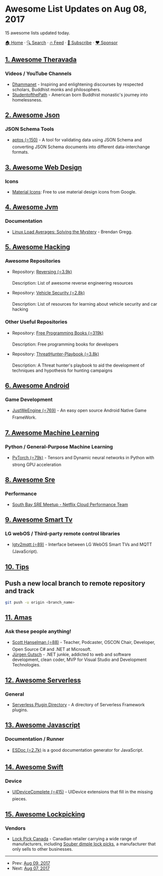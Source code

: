 # Awesome List Updates on Aug 08, 2017

15 awesome lists updated today.

[🏠 Home](/README.md) · [🔍 Search](https://www.trackawesomelist.com/search/) · [🔥 Feed](https://www.trackawesomelist.com/rss.xml) · [📮 Subscribe](https://trackawesomelist.us17.list-manage.com/subscribe?u=d2f0117aa829c83a63ec63c2f&id=36a103854c) · [❤️  Sponsor](https://github.com/sponsors/theowenyoung)



## [1. Awesome Theravada](/content/johnjago/awesome-theravada/README.md)

### Videos / YouTube Channels

*   [Dhammanet](https://www.youtube.com/user/dhammanet/videos) - Inspiring and enlightening discourses by respected scholars, Buddhist monks and philosophers.
*   [StudentofthePath](https://www.youtube.com/user/StudentofthePath/videos) - American born Buddhist monastic's journey into homelessness.

## [2. Awesome Json](/content/burningtree/awesome-json/README.md)

### JSON Schema Tools

*   [aptos (⭐150)](https://github.com/pennsignals/aptos) - A tool for validating data using JSON Schema and converting JSON Schema documents into different data-interchange formats.

## [3. Awesome Web Design](/content/nicolesaidy/awesome-web-design/README.md)

### Icons

*   [Material Icons](https://material.io/icons/): Free to use material design icons from Google.

## [4. Awesome Jvm](/content/deephacks/awesome-jvm/README.md)

### Documentation

*   [Linux Load Averages: Solving the Mystery](http://www.brendangregg.com/blog/2017-08-08/linux-load-averages.html) - Brendan Gregg.

## [5. Awesome Hacking](/content/Hack-with-Github/Awesome-Hacking/README.md)

### Awesome Repositories

- Repository: [Reversing (⭐3.9k)](https://github.com/fdivrp/awesome-reversing)

  Description: List of awesome reverse engineering resources


- Repository: [Vehicle Security (⭐2.8k)](https://github.com/jaredthecoder/awesome-vehicle-security)

  Description: List of resources for learning about vehicle security and car hacking



### Other Useful Repositories

- Repository: [Free Programming Books (⭐319k)](https://github.com/EbookFoundation/free-programming-books)

  Description: Free programming books for developers


- Repository: [ThreatHunter-Playbook (⭐3.8k)](https://github.com/Cyb3rWard0g/ThreatHunter-Playbook)

  Description: A Threat hunter's playbook to aid the development of techniques and hypothesis for hunting campaigns



## [6. Awesome Android](/content/JStumpp/awesome-android/README.md)

### Game Development

*   [JustWeEngine (⭐769)](https://github.com/lfkdsk/JustWeEngine) - An easy open source Android Native Game FrameWork.

## [7. Awesome Machine Learning](/content/josephmisiti/awesome-machine-learning/README.md)

### Python / General-Purpose Machine Learning

*   [PyTorch (⭐79k)](https://github.com/pytorch/pytorch) - Tensors and Dynamic neural networks in Python with strong GPU acceleration

## [8. Awesome Sre](/content/dastergon/awesome-sre/README.md)

### Performance

*   [South Bay SRE Meetup - Netflix Cloud Performance Team](https://youtu.be/uQ0flQOtQEA)

## [9. Awesome Smart Tv](/content/vitalets/awesome-smart-tv/README.md)

### LG webOS / Third-party remote control libraries

*   [lgtv2mqtt (⭐89)](https://github.com/hobbyquaker/lgtv2mqtt) - Interface between LG WebOS Smart TVs and MQTT (JavaScript).

## [10. Tips](/content/git-tips/tips/README.md)

## Push a new local branch to remote repository and track

```sh
git push -u origin <branch_name>
```

## [11. Amas](/content/sindresorhus/amas/README.md)

### Ask these people anything!

*   [Scott Hanselman (⭐88)](https://github.com/shanselman/ama) - Teacher, Podcaster, OSCON Chair, Developer, Open Source C# and .NET at Microsoft.
*   [Jürgen Gutsch](https://github.com/JuergenGutsch/ama) - .NET junkie, addicted to web and software development, clean coder, MVP for Visual Studio and Development Technologies.

## [12. Awesome Serverless](/content/pmuens/awesome-serverless/README.md)

### General

*   [Serverless Plugin Directory](https://www.serverlessconsultants.com/plugins/) - A directory of Serverless Framework plugins.

## [13. Awesome Javascript](/content/sorrycc/awesome-javascript/README.md)

### Documentation / Runner

*   [ESDoc (⭐2.7k)](https://github.com/esdoc/esdoc) is a good documentation generator for JavaScript.

## [14. Awesome Swift](/content/matteocrippa/awesome-swift/README.md)

### Device

*   [UIDeviceComplete (⭐415)](https://github.com/Nirma/UIDeviceComplete) - UIDevice extensions that fill in the missing pieces.

## [15. Awesome Lockpicking](/content/fabacab/awesome-lockpicking/README.md)

### Vendors

*   [Lock Pick Canada](https://www.lockpickcanada.com/) - Canadian retailer carrying a wide range of manufacturers, including [Souber dimple lock picks](https://www.lockpickcanada.com/category_s/4.htm), a manufacturer that only sells to other businesses.

---

- Prev: [Aug 09, 2017](/content/2017/08/09/README.md)
- Next: [Aug 07, 2017](/content/2017/08/07/README.md)